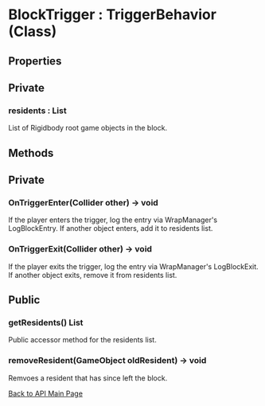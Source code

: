 # BlockTrigger : TriggerBehavior (Class)

## **Properties**

## Private

### **residents : List<GameObject>**

List of Rigidbody root game objects in the block.

## **Methods**

## Private

### **OnTriggerEnter(Collider other) -> void**

If the player enters the trigger, log the entry via WrapManager's LogBlockEntry. If another object enters, add it to residents list.

### **OnTriggerExit(Collider other) -> void**

If the player exits the trigger, log the entry via WrapManager's LogBlockExit. If another object exits, remove it from residents list.

## Public

### **getResidents() List<GameObject>**

Public accessor method for the residents list. 

### **removeResident(GameObject oldResident) -> void**

Remvoes a resident that has since left the block.

[Back to API Main Page](https://github.com/MLivanos/WorldWrap/blob/DOCS-APIDocumentation/ProgrammingAPI.md)
